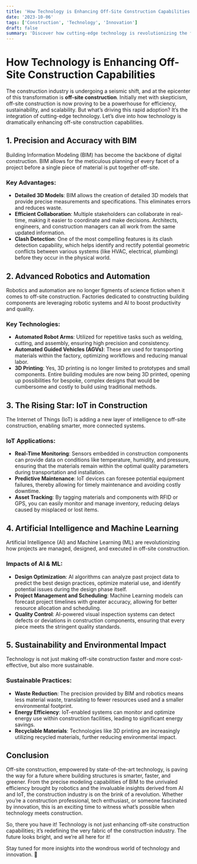 ```yaml
---
title: 'How Technology is Enhancing Off-Site Construction Capabilities'
date: '2023-10-06'
tags: ['Construction', 'Technology', 'Innovation']
draft: false
summary: 'Discover how cutting-edge technology is revolutionizing the field of off-site construction, making it more efficient, sustainable, and scalable.'
---
```


# How Technology is Enhancing Off-Site Construction Capabilities

The construction industry is undergoing a seismic shift, and at the epicenter of this transformation is **off-site construction**. Initially met with skepticism, off-site construction is now proving to be a powerhouse for efficiency, sustainability, and scalability. But what’s driving this rapid adoption? It’s the integration of cutting-edge technology. Let’s dive into how technology is dramatically enhancing off-site construction capabilities.

## 1. **Precision and Accuracy with BIM**
Building Information Modeling (BIM) has become the backbone of digital construction. BIM allows for the meticulous planning of every facet of a project before a single piece of material is put together off-site.

### Key Advantages:
- **Detailed 3D Models**: BIM allows the creation of detailed 3D models that provide precise measurements and specifications. This eliminates errors and reduces waste.
- **Efficient Collaboration**: Multiple stakeholders can collaborate in real-time, making it easier to coordinate and make decisions. Architects, engineers, and construction managers can all work from the same updated information.
- **Clash Detection**: One of the most compelling features is its clash detection capability, which helps identify and rectify potential geometric conflicts between various systems (like HVAC, electrical, plumbing) before they occur in the physical world.

## 2. **Advanced Robotics and Automation**
Robotics and automation are no longer figments of science fiction when it comes to off-site construction. Factories dedicated to constructing building components are leveraging robotic systems and AI to boost productivity and quality.

### Key Technologies:
- **Automated Robot Arms**: Utilized for repetitive tasks such as welding, cutting, and assembly, ensuring high precision and consistency.
- **Automated Guided Vehicles (AGVs)**: These are used for transporting materials within the factory, optimizing workflows and reducing manual labor.
- **3D Printing**: Yes, 3D printing is no longer limited to prototypes and small components. Entire building modules are now being 3D printed, opening up possibilities for bespoke, complex designs that would be cumbersome and costly to build using traditional methods.

## 3. **The Rising Star: IoT in Construction**
The Internet of Things (IoT) is adding a new layer of intelligence to off-site construction, enabling smarter, more connected systems.

### IoT Applications:
- **Real-Time Monitoring**: Sensors embedded in construction components can provide data on conditions like temperature, humidity, and pressure, ensuring that the materials remain within the optimal quality parameters during transportation and installation.
- **Predictive Maintenance**: IoT devices can foresee potential equipment failures, thereby allowing for timely maintenance and avoiding costly downtime.
- **Asset Tracking**: By tagging materials and components with RFID or GPS, you can easily monitor and manage inventory, reducing delays caused by misplaced or lost items.

## 4. **Artificial Intelligence and Machine Learning**
Artificial Intelligence (AI) and Machine Learning (ML) are revolutionizing how projects are managed, designed, and executed in off-site construction.

### Impacts of AI & ML:
- **Design Optimization**: AI algorithms can analyze past project data to predict the best design practices, optimize material use, and identify potential issues during the design phase itself.
- **Project Management and Scheduling**: Machine Learning models can forecast project timelines with greater accuracy, allowing for better resource allocation and scheduling.
- **Quality Control**: AI-powered visual inspection systems can detect defects or deviations in construction components, ensuring that every piece meets the stringent quality standards.

## 5. **Sustainability and Environmental Impact**
Technology is not just making off-site construction faster and more cost-effective, but also more sustainable.

### Sustainable Practices:
- **Waste Reduction**: The precision provided by BIM and robotics means less material waste, translating to fewer resources used and a smaller environmental footprint.
- **Energy Efficiency**: IoT-enabled systems can monitor and optimize energy use within construction facilities, leading to significant energy savings.
- **Recyclable Materials**: Technologies like 3D printing are increasingly utilizing recycled materials, further reducing environmental impact.

## Conclusion

Off-site construction, empowered by state-of-the-art technology, is paving the way for a future where building structures is smarter, faster, and greener. From the precise modeling capabilities of BIM to the unrivaled efficiency brought by robotics and the invaluable insights derived from AI and IoT, the construction industry is on the brink of a revolution. Whether you’re a construction professional, tech enthusiast, or someone fascinated by innovation, this is an exciting time to witness what’s possible when technology meets construction.

So, there you have it! Technology is not just enhancing off-site construction capabilities; it’s redefining the very fabric of the construction industry. The future looks bright, and we’re all here for it!

Stay tuned for more insights into the wondrous world of technology and innovation. 🚀

